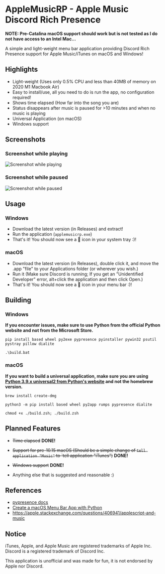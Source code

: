 # AppleMusicRP - Apple Music Discord Rich Presence

**NOTE: Pre-Catalina macOS support should work but is not tested as I do not have access to an Intel Mac...**

A simple and light-weight menu bar application providing Discord Rich Presence support for Apple Music/iTunes on macOS and Windows!

## Highlights

- Light-weight (Uses only 0.5% CPU and less than 40MB of memory on 2020 M1 Macbook Air)
- Easy to install/use, all you need to do is run the app, no configuration required!
- Shows time elapsed (How far into the song you are)
- Status disappears after music is paused for >10 minutes and when no music is playing
- Universal Application (on macOS)
- Windows support

## Screenshots

### Screenshot while playing

![Screenshot while playing](screenshots/screenshot1.png)

### Screenshot while paused

![Screenshot while paused](screenshots/screenshot2.png)

## Usage

### Windows

- Download the latest version (in Releases) and extract! 
- Run the application (`applemusicrp.exe`)
- That's it! You should now see a 🎵 icon in your system tray :)!

### macOS

- Download the latest version (in Releases), double click it, and move the .app "file" to your Applications folder (or wherever you wish.)
- Run it (Make sure Discord is running; If you get an "Unidentified Developer" error, alt+click the application and then click Open.)
- That's it! You should now see a 🎵 icon in your menu bar :)!

## Building

### Windows

**If you encounter issues, make sure to use Python from the official Python website and not from the Microsoft Store.**


`pip install based wheel py2exe pypresence pyinstaller pywin32 psutil pystray pillow dialite`

`.\build.bat`

### macOS

**If you want to build a universal application, make sure you are using [Python 3.9.x universal2 from Python's website](https://www.python.org/downloads/macos/) and not the homebrew version.**

`brew install create-dmg`

`python3 -m pip install based wheel py2app rumps pypresence dialite`

`chmod +x ./build.zsh; ./build.zsh`

## Planned Features

- ~~Time elapsed~~ **DONE!**

- ~~Support for pre-10.15 macOS (Should be a simple change of `tell application "Music"` to `tell application "iTunes")~~ **DONE!**

- ~~Windows support~~ **DONE!**

- Anything else that is suggested and reasonable :)

## References

- [pypresence docs](https://qwertyquerty.github.io/pypresence/html/index.html)
- [Create a macOS Menu Bar App with Python](https://camillovisini.com/article/create-macos-menu-bar-app-pomodoro/#project-setup)
- <https://apple.stackexchange.com/questions/406941/applescript-and-music>

## Notice

iTunes, Apple, and Apple Music are registered trademarks of Apple Inc.
Discord is a registered trademark of Discord Inc.

This application is unofficial and was made for fun, it is not endorsed by Apple nor Discord.
